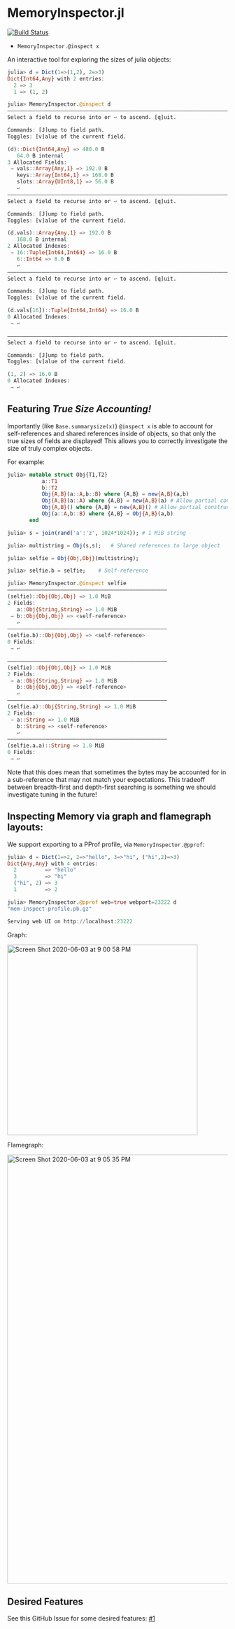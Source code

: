 # MemoryInspector.jl

[![Build Status](https://travis-ci.com/nhdaly/MemoryInspector.jl.svg?branch=master)](https://travis-ci.com/nhdaly/MemoryInspector.jl)

- `MemoryInspector.@inspect x`

An interactive tool for exploring the sizes of julia objects:
```julia
julia> d = Dict(1=>(1,2), 2=>3)
Dict{Int64,Any} with 2 entries:
  2 => 3
  1 => (1, 2)

julia> MemoryInspector.@inspect d
—————————————————————————————————————————————————————————————————————————————————————————————————————————
Select a field to recurse into or ↩ to ascend. [q]uit.

Commands: [J]ump to field path.
Toggles: [v]alue of the current field.

(d)::Dict{Int64,Any} => 480.0 B
   64.0 B internal
3 Allocated Fields:
 → vals::Array{Any,1} => 192.0 B
   keys::Array{Int64,1} => 168.0 B
   slots::Array{UInt8,1} => 56.0 B
   ↩
—————————————————————————————————————————————————————————————————————————————————————————————————————————
Select a field to recurse into or ↩ to ascend. [q]uit.

Commands: [J]ump to field path.
Toggles: [v]alue of the current field.

(d.vals)::Array{Any,1} => 192.0 B
   168.0 B internal
2 Allocated Indexes:
 → 16::Tuple{Int64,Int64} => 16.0 B
   6::Int64 => 8.0 B
   ↩
—————————————————————————————————————————————————————————————————————————————————————————————————————————
Select a field to recurse into or ↩ to ascend. [q]uit.

Commands: [J]ump to field path.
Toggles: [v]alue of the current field.

(d.vals[16])::Tuple{Int64,Int64} => 16.0 B
0 Allocated Indexes:
 → ↩

—————————————————————————————————————————————————————————————————————————————————————————————————————————
Select a field to recurse into or ↩ to ascend. [q]uit.

Commands: [J]ump to field path.
Toggles: [v]alue of the current field.

(1, 2) => 16.0 B
0 Allocated Indexes:
 → ↩

```

## Featuring *True Size Accounting!*
Importantly (like `Base.summarysize(x)`) `@inspect x` is able to account for self-references
and shared references inside of objects, so that only the true sizes of fields are
displayed! This allows you to correctly investigate the size of truly complex objects.

For example:
```julia
julia> mutable struct Obj{T1,T2}
           a::T1
           b::T2
           Obj{A,B}(a::A,b::B) where {A,B} = new{A,B}(a,b)
           Obj{A,B}(a::A) where {A,B} = new{A,B}(a) # Allow partial construction
           Obj{A,B}() where {A,B} = new{A,B}() # Allow partial construction
           Obj(a::A,b::B) where {A,B} = Obj{A,B}(a,b)
       end

julia> s = join(rand('a':'z', 1024*1024)); # 1 MiB string

julia> multistring = Obj(s,s);   # Shared references to large object

julia> selfie = Obj{Obj,Obj}(multistring);

julia> selfie.b = selfie;    # Self-reference

julia> MemoryInspector.@inspect selfie
———————————————————————————————————————————————————
(selfie)::Obj{Obj,Obj} => 1.0 MiB
2 Fields:
   a::Obj{String,String} => 1.0 MiB
 → b::Obj{Obj,Obj} => <self-reference>
   ↩
———————————————————————————————————————————————————
(selfie.b)::Obj{Obj,Obj} => <self-reference>
0 Fields:
 → ↩

———————————————————————————————————————————————————
(selfie)::Obj{Obj,Obj} => 1.0 MiB
2 Fields:
 → a::Obj{String,String} => 1.0 MiB
   b::Obj{Obj,Obj} => <self-reference>
   ↩
———————————————————————————————————————————————————
(selfie.a)::Obj{String,String} => 1.0 MiB
2 Fields:
 → a::String => 1.0 MiB
   b::String => <self-reference>
   ↩
———————————————————————————————————————————————————
(selfie.a.a)::String => 1.0 MiB
0 Fields:
 → ↩
```

Note that this does mean that sometimes the bytes may be accounted for in a sub-reference
that may not match your expectations. This tradeoff between breadth-first and depth-first
searching is something we should investigate tuning in the future!

## Inspecting Memory via graph and flamegraph layouts:

We support exporting to a PProf profile, via `MemoryInspector.@pprof`:

```julia
julia> d = Dict(1=>2, 2=>"hello", 3=>"hi", ("hi",2)=>3)
Dict{Any,Any} with 4 entries:
  2         => "hello"
  3         => "hi"
  ("hi", 2) => 3
  1         => 2

julia> MemoryInspector.@pprof web=true webport=23222 d
"mem-inspect-profile.pb.gz"

Serving web UI on http://localhost:23222
```

Graph:

<img width="435" alt="Screen Shot 2020-06-03 at 9 00 58 PM" src="https://user-images.githubusercontent.com/1582097/83703382-70f9dc80-a5dd-11ea-978a-b6f962bab4ed.png">

Flamegraph:

<img width="980" alt="Screen Shot 2020-06-03 at 9 05 35 PM" src="https://user-images.githubusercontent.com/1582097/83703573-01d0b800-a5de-11ea-8e8b-dcddc479b4da.png">



## Desired Features
See this GitHub Issue for some desired features: [#1](https://github.com/NHDaly/MemoryInspector.jl/issues/1)
